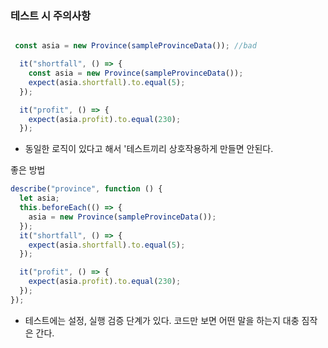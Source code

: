 
### 테스트 시 주의사항

```js

 const asia = new Province(sampleProvinceData()); //bad

  it("shortfall", () => {
    const asia = new Province(sampleProvinceData());
    expect(asia.shortfall).to.equal(5);
  });

  it("profit", () => {
    expect(asia.profit).to.equal(230);
  });
```

- 동일한 로직이 있다고 해서 '테스트끼리 상호작용하게 만들면 안된다.


좋은 방법 
```js
describe("province", function () {
  let asia;
  this.beforeEach(() => {
    asia = new Province(sampleProvinceData());
  });
  it("shortfall", () => {
    expect(asia.shortfall).to.equal(5);
  });

  it("profit", () => {
    expect(asia.profit).to.equal(230);
  });
});

```

- 테스트에는 설정, 실행 검증 단계가 있다. 코드만 보면 어떤 말을 하는지 대충 짐작은 간다.
